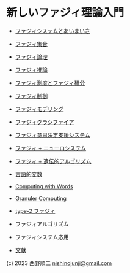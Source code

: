 # 新しいファジィ理論入門

- [ファジィシステムとあいまいさ](intro-fuzzyandsomething.md)
- [ファジィ集合](fuzzyset.md)
- [ファジィ論理](theoryof-fuzzylogic.md)
- [ファジィ推論](fuzzyinference.md)
- [ファジィ測度とファジィ積分](fuzzymeasure-and-integral.md)

- [ファジィ制御](fuzzycontrol.md)
- [ファジィモデリング](fuzzymodeling.md)
- [ファジィクラシファイア](fuzzyclassifier.md)
- [ファジィ意思決定支援システム](fuzzydecisionmaking.md)

- [ファジィ + ニューロシステム](fuzzyneuro.md)
- [ファジィ + 遺伝的アルゴリズム](FuzzyGAs.md)

- [言語的変数](Linguistic-Variable.md)
- [Computing with Words](computing-with-words.md)
- [Granuler Computing](granular-computing.md)
- [type-2 ファジィ](Type-2_fuzzy_sets.md)
- ファジィアルゴリズム

- ファジィシステム応用

- [文献](reviews.md)

(c) 2023 西野順二 nishinojunji@gmail.com
